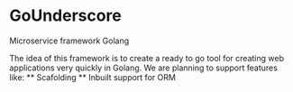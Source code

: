 # GoUnderscore
Microservice framework Golang

The idea of this framework is to create a ready to go tool for creating web applications very quickly in Golang.
We are planning to support features like:
** Scafolding 
** Inbuilt support for ORM
